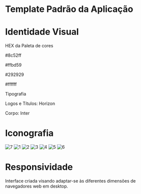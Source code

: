 # Template Padrão da Aplicação

# Identidade Visual
<p>HEX da Paleta de cores</p>
<p>#8c52ff</p>
<p>#ffbd59</p>
<p>#292929</p>
<p>#ffffff</p>
<p> </p>
<p>Tipografia</p>
<p>Logos e Títulos: Horizon</p>
<p>Corpo: Inter</p>

# Iconografia

![7](https://github.com/user-attachments/assets/a48f2f9b-8c01-4afc-9b6f-982cb3e1f458) ![1](https://github.com/user-attachments/assets/f856ebd6-7913-49f4-9524-3036757020fd)
![2](https://github.com/user-attachments/assets/184d00fe-bf9f-4961-885d-1d0aa7acfd96)
![3](https://github.com/user-attachments/assets/a8e5753b-03b2-4463-aa06-4a0fb396fb10) ![4](https://github.com/user-attachments/assets/aeff7a79-4ded-4b91-9e98-99fc6f08cc0b)
![5](https://github.com/user-attachments/assets/abf8a700-bca0-41ea-96ee-a237e6c19e09) ![6](https://github.com/user-attachments/assets/0ec10ab9-f273-40cd-837d-2d4c16cc10eb)

# Responsividade

Interface criada visando adaptar-se às diferentes dimensões de navegadores web em desktop.
